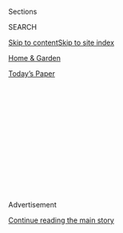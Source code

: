 <div id="app">

<div>

<div>

<div>

<div class="NYTAppHideMasthead css-1q2w90k e1suatyy0">

<div class="section css-ui9rw0 e1suatyy2">

<div class="css-eph4ug er09x8g0">

<div class="css-6n7j50">

</div>

<span class="css-1dv1kvn">Sections</span>

<div class="css-10488qs">

<span class="css-1dv1kvn">SEARCH</span>

</div>

[Skip to content](#site-content)[Skip to site index](#site-index)

</div>

<div id="masthead-section-label" class="css-1wr3we4 eaxe0e00">

[Home &
Garden](https://www.nytimes3xbfgragh.onion/pages/garden/index.html)

</div>

<div class="css-10698na e1huz5gh0">

</div>

</div>

<div id="masthead-bar-one" class="section hasLinks css-15hmgas e1csuq9d3">

<div class="css-uqyvli e1csuq9d0">

</div>

<div class="css-1uqjmks e1csuq9d1">

</div>

<div class="css-9e9ivx">

[](https://myaccount.nytimes3xbfgragh.onion/auth/login?response_type=cookie&client_id=vi)

</div>

<div class="css-1bvtpon e1csuq9d2">

[Today’s
Paper](https://www.nytimes3xbfgragh.onion/section/todayspaper)

</div>

</div>

</div>

</div>

<div data-aria-hidden="false">

<div id="site-content" data-role="main">

<div>

<div class="css-1aor85t" style="opacity:0.000000001;z-index:-1;visibility:hidden">

<div class="css-1hqnpie">

<div class="css-epjblv">

<span class="css-17xtcya">[Home &
Garden](/pages/garden/index.html)</span><span class="css-x15j1o">|</span><span class="css-fwqvlz">FOOD
NOTES; The Food at 59th and
Lex</span>

</div>

<div class="css-k008qs">

<div class="css-1iwv8en">

<span class="css-18z7m18"></span>

<div>

</div>

</div>

<span class="css-1n6z4y">https://nyti.ms/29QijWH</span>

<div class="css-1705lsu">

<div class="css-4xjgmj">

<div class="css-4skfbu" data-role="toolbar" data-aria-label="Social Media Share buttons, Save button, and Comments Panel with current comment count" data-testid="share-tools">

  - 
  - 
  - 
  - 
    
    <div class="css-6n7j50">
    
    </div>

  - 

</div>

</div>

</div>

</div>

</div>

</div>

<div class="css-13pd83m">

</div>

<div id="top-wrapper" class="css-1sy8kpn">

<div id="top-slug" class="css-l9onyx">

Advertisement

</div>

[Continue reading the main
story](#after-top)

<div class="ad top-wrapper" style="text-align:center;height:100%;display:block;min-height:250px">

<div id="top" class="place-ad" data-position="top" data-size-key="top">

</div>

</div>

<div id="after-top">

</div>

</div>

<div id="sponsor-wrapper" class="css-1hyfx7x">

<div id="sponsor-slug" class="css-19vbshk">

Supported by

</div>

[Continue reading the main
story](#after-sponsor)

<div id="sponsor" class="ad sponsor-wrapper" style="text-align:center;height:100%;display:block">

</div>

<div id="after-sponsor">

</div>

</div>

FOOD NOTES

<div class="css-1vkm6nb ehdk2mb0">

# FOOD NOTES; The Food at 59th and Lex

</div>

<div class="css-xt80pu e12qa4dv0">

<div class="css-18e8msd">

<div class="css-vp77d3 epjyd6m0">

<div class="css-1baulvz">

By [<span class="css-1baulvz last-byline" itemprop="name">Marian
Burros</span>](https://www.nytimes3xbfgragh.onion/by/marian-burros)

</div>

</div>

  - Sept. 21,
    1983

  - 
    
    <div class="css-4xjgmj">
    
    <div class="css-d8bdto" data-role="toolbar" data-aria-label="Social Media Share buttons, Save button, and Comments Panel with current comment count" data-testid="share-tools">
    
      - 
      - 
      - 
      - 
        
        <div class="css-6n7j50">
        
        </div>
    
      - 
    
    </div>
    
    </div>

</div>

</div>

<div class="section meteredContent css-1r7ky0e" name="articleBody" itemprop="articleBody">

<div class="css-j3uhc5">

<div class="css-1ve50l5">

<div class="css-1si6tjw">

<div class="css-p5jc4e">

![<span class="css-cnj6d5 e1z0qqy90" itemprop="copyrightHolder"><span class="css-1ly73wi e1tej78p0">Credit...</span><span><span>The
New York Times
Archives</span></span></span>](https://s1.graylady3jvrrxbe.onion/timesmachine/pages/1/1983/09/21/178659_360W.png?quality=75&auto=webp&disable=upscale)

</div>

<div class="css-1s1pakw">

<div class="css-udpjq9">

See the article in its original context from  
September 21, 1983, <span>Section C,</span> Page
7<span class="css-iry6ay"></span>[Buy
Reprints](https://store.nytimes3xbfgragh.onion/collections/new-york-times-page-reprints?utm_source=nytimes&utm_medium=article-page&utm_campaign=reprints)

</div>

<div class="css-1nq039c">

[View on
timesmachine](http://timesmachine.nytimes3xbfgragh.onion/timesmachine/1983/09/21/178659.html)

</div>

<div class="css-1gus26i">

TimesMachine is an exclusive benefit for home delivery and digital
subscribers.

</div>

</div>

</div>

<div class="css-1mweozg">

<div class="css-14uxcda">

About the Archive

</div>

<div class="css-6hi8ev">

This is a digitized version of an article from The Times’s print
archive, before the start of online publication in 1996. To preserve
these articles as they originally appeared, The Times does not alter,
edit or update them.

</div>

<div class="css-6hi8ev">

Occasionally the digitization process introduces transcription errors or
other problems; we are continuing to work to improve these archived
versions.

</div>

</div>

</div>

</div>

<div class="css-1fanzo5 StoryBodyCompanionColumn">

<div class="css-53u6y8">

The food halls at Bloomingdale's have taken a new name and a new look;
they are sleeker, more organized and better stocked. The store has
introduced 240 private-label products under the name Le Gourmet, which
have been put on the shelves just in time for the store's salute to
France.

If you like croissants try the ones made of dough imported from Dalloyau
P^atisserie in Paris. Golden brown, with a flaky crust and a buttery,
yeasty interior, they are excellent - and expensive, at $1.25 each.
Richer and equally as good are the almond croissants with almond paste
inside and toasted sliced almonds on top at $1.50 apiece. The raisin
swirls, called pain de raisin ($2), are made with croissant dough but
shaped like Danish pastries. They are generously studded with golden
raisins soaked in rum.

Several desserts from Dalloyau are also being flown in once a week.
Those that appear to have survived the journey admirably are the Cassis,
with its intense cassis-flavored mousse surrounding almond genoise and a
tart of fresh black currants, at $3.50; the Opera, a bar of thin, moist
layers of almond genoise, chocolate ganache and unctuous mocha butter
cream topped with dark chocolate, at $3.50, and the Brasilia, a soft
almond macaroon with mocha butter cream, topped with toasted almonds and
powdered sugar, at $3.50 Unfortunately the famous breads from the
Poilane bakery in Paris were not available for tasting.

Bloomingdale's is also selling the only imported butter I have tasted
that was worth the price - $3.50 for half a pound. Produced by Echire,
it comes from Charente and has a delicate nutlike flavor. It is
delicious with anything in which the butter flavor is important - a
slice of toast, steamed vegetables, broiled fish.

</div>

</div>

<div class="css-1fanzo5 StoryBodyCompanionColumn">

<div class="css-53u6y8">

The cherry jam sold under the Gourmet label is quite special. It is a
study in delightful contrasts - the tartness of the cherries mingling
with the sweetness of the jam. Don't let the cherry pits deter you from
enjoying a 17 1/2-ounce jar at $7.50. A Seasonal Delight

Here is a recipe that shows off the little purple plums that are the
current best buy to their best advantage. Purple Plum Torte 1 cup sugar
1/2 cup butter, softened 1 cup flour 1 teaspoon baking powder Salt to
taste 2 eggs 12 purple plums, halved and pitted 1 tablespoon sugar, more
or less depending on tartness of fruit 2 teaspoons lemon juice, more or
less depending on tartness of fruit 1 tablespoon cinnamon.

1.\* Preheat oven to 350 degrees.

2.\* Cream sugar and butter until light in color.

3.\* Sift flour with baking powder and salt to taste. Add with eggs to
sugar-butter mixture.

4.\* Spoon mixture into 9-inch springform pan. Cover top of batter with
plum halves, skin side up. Sprinkle with sugar and lemon juice, adusting
to tartness of fruit. Sprinkle with cinnamon.

5.\* Bake for 1 hour.

Yield: 8 servings.

NOTE: This is best served warm; it can be frozen and reheated.
Manufacturers' Claims

</div>

</div>

<div class="css-1fanzo5 StoryBodyCompanionColumn">

<div class="css-53u6y8">

Among the claims that food manufacturers often use for their products
are the following (where applicable,the Federal agency that regulates
use of the terms is mentioned). Low calorie. The Food and Drug
Administration regulates the use of this claim so that a product
carrying it cannot contain more than 40 calories a serving. Reduced
calorie. For a product to carry this description the F.D.A. requires
that it have at least a third fewer calories than a similar product that
does not claim a reduction in calories. Provides extra food energy.
Energy comes from calories; a food with ''extra energy'' is one high in
calories. This phrase is unregulated by the Government. Light. No
regulations govern the use of this term. Sometimes foods that are
described as light have as many calories as or more than similar
products without the description. Natural. ''Natural'' may mean that a
product is free of additives and/or preservatives - or it may not. To
make certain read the ingredient statement. This term is unregulated by
the Government.

Dining Out on Good Diets

Interest in smaller portions and in low-calorie and low-sodium food has
spread from supermarkets and home kitchens to restaurants.

According to a nationwide Gallup poll, conducted by telephone with 1,021
adults earlier this year, the number of diners who would order such
meals if they were offered has increased significantly. Of particular
interest are low-sodium meals, with 55 percent of those surveyed either
''very likely'' or ''fairly likely'' to order a low-sodium entree. In
1982, 47 percent expressed interest in low- sodium meals.

The interest is highest among those over 65 years old (a 50 percent
positive response), but more than a third of those surveyed in other age
groups were likely to order them.

Not surprisingly, the desire for smaller portions and low-calorie meals
is greater among women than men: 23 percent of the men said they would
order a small portion, compared with 44 percent of the women; 18 percent
of the men and 42 percent of the women said they would order low-calorie
meals if they were offered. FOODNOTES BOX - C7 BUY OF THE WEEK PURPLE
PLUMS

</div>

</div>

</div>

<div>

</div>

<div>

</div>

<div>

</div>

<div>

<div id="bottom-wrapper" class="css-1ede5it">

<div id="bottom-slug" class="css-l9onyx">

Advertisement

</div>

[Continue reading the main
story](#after-bottom)

<div id="bottom" class="ad bottom-wrapper" style="text-align:center;height:100%;display:block;min-height:90px">

</div>

<div id="after-bottom">

</div>

</div>

</div>

</div>

</div>

## Site Index

<div>

</div>

## Site Information Navigation

  - [© <span>2020</span> <span>The New York Times
    Company</span>](https://help.nytimes3xbfgragh.onion/hc/en-us/articles/115014792127-Copyright-notice)

<!-- end list -->

  - [NYTCo](https://www.nytco.com/)
  - [Contact
    Us](https://help.nytimes3xbfgragh.onion/hc/en-us/articles/115015385887-Contact-Us)
  - [Work with us](https://www.nytco.com/careers/)
  - [Advertise](https://nytmediakit.com/)
  - [T Brand Studio](http://www.tbrandstudio.com/)
  - [Your Ad
    Choices](https://www.nytimes3xbfgragh.onion/privacy/cookie-policy#how-do-i-manage-trackers)
  - [Privacy](https://www.nytimes3xbfgragh.onion/privacy)
  - [Terms of
    Service](https://help.nytimes3xbfgragh.onion/hc/en-us/articles/115014893428-Terms-of-service)
  - [Terms of
    Sale](https://help.nytimes3xbfgragh.onion/hc/en-us/articles/115014893968-Terms-of-sale)
  - [Site
    Map](https://spiderbites.nytimes3xbfgragh.onion)
  - [Help](https://help.nytimes3xbfgragh.onion/hc/en-us)
  - [Subscriptions](https://www.nytimes3xbfgragh.onion/subscription?campaignId=37WXW)

</div>

</div>

</div>

</div>
